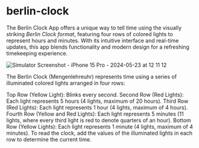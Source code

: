 # berlin-clock
The Berlin Clock App offers a unique way to tell time using the visually striking _Berlin Clock format_, featuring four rows of colored lights to represent hours and minutes. With its intuitive interface and real-time updates, this app blends functionality and modern design for a refreshing timekeeping experience. 

![Simulator Screenshot - iPhone 15 Pro - 2024-05-23 at 12 11 12](https://github.com/aishunya/berlin-clock/assets/125590464/65d754da-9e1a-496e-9c8c-65c54ef18f65)

The Berlin Clock (Mengenlehreuhr) represents time using a series of illuminated colored lights arranged in four rows:

Top Row (Yellow Light): Blinks every second.
Second Row (Red Lights): Each light represents 5 hours (4 lights, maximum of 20 hours).
Third Row (Red Lights): Each light represents 1 hour (4 lights, maximum of 4 hours).
Fourth Row (Yellow and Red Lights): Each light represents 5 minutes (11 lights, where every third light is red to denote quarters of an hour).
Bottom Row (Yellow Lights): Each light represents 1 minute (4 lights, maximum of 4 minutes).
To read the clock, add the values of the illuminated lights in each row to determine the current time.
